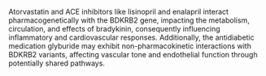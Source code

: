 Atorvastatin and ACE inhibitors like lisinopril and enalapril interact pharmacogenetically with the BDKRB2 gene, impacting the metabolism, circulation, and effects of bradykinin, consequently influencing inflammatory and cardiovascular responses. Additionally, the antidiabetic medication glyburide may exhibit non-pharmacokinetic interactions with BDKRB2 variants, affecting vascular tone and endothelial function through potentially shared pathways.
